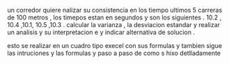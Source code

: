 un corredor quiere nalizar su consistencia en los tiempo ultimos 5 carreras de 100 metros , los timepos estan en segundos y son los siguientes . 10.2 , 10.4 ,10.1, 10.5 ,10.3 . calcular la varianza , la desviacion estandar y realizar un analisis y su interpretacion e y indicar alternativa de solucion .


esto se realizar en un cuadro tipo execel con sus formulas y tambien sigue las intruciones y las formulas y paso a paso de como s hixo detlladamente 
